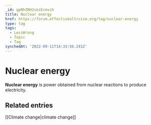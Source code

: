 ```yaml
---
_id: gpNhZNH2seiEcmvzh
title: Nuclear energy
href: https://forum.effectivealtruism.org/tag/nuclear-energy
type: tag
tags:
  - LessWrong
  - Topic
  - Tag
synchedAt: '2022-09-11T14:33:56.241Z'
---
```

# Nuclear energy

**Nuclear energy** is power obtained from nuclear reactions to produce electricity.

Related entries
---------------

[[Climate change|climate change]]